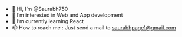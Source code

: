- 👋 Hi, I’m @Saurabh750
- 👀 I’m interested in Web and App development
- 🌱 I’m currently learning React
- 📫 How to reach me : Just send a mail to saurabhpage1@gmail.com

<!---
Saurabh750/Saurabh750 is a ✨ special ✨ repository because its `README.md` (this file) appears on your GitHub profile.
You can click the Preview link to take a look at your changes.
--->
